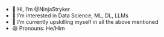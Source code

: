- 👋 Hi, I’m @NinjaStryker
- 👀 I’m interested in Data Science, ML, DL, LLMs
- 🌱 I’m currently upskilling myself in all the above mentioned
- 😄 Pronouns: He/Him

<!---
NinjaStryker/NinjaStryker is a ✨ special ✨ repository because its `README.md` (this file) appears on your GitHub profile.
You can click the Preview link to take a look at your changes.
--->
